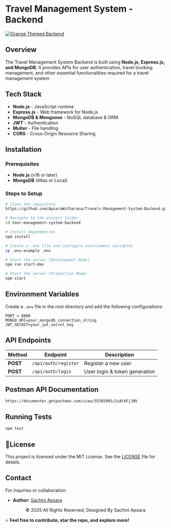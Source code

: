 # Travel Management System - Backend

<a href="https://git.io/typing-svg">     
  <img src="https://readme-typing-svg.herokuapp.com?font=Fira+Code&weight=600&size=50&pause=1000&center=true&vCenter=true&color=FFA500&width=1000&height=70&lines=TRAVEL+MANAGEMENT+BACKEND" alt="Orange Themed Backend" />
</a>

## Overview
The Travel Management System Backend is built using **Node.js, Express.js, and MongoDB**. It provides APIs for user authentication, travel booking management, and other essential functionalities required for a travel management system.

## Tech Stack
- **Node.js** - JavaScript runtime
- **Express.js** - Web framework for Node.js
- **MongoDB & Mongoose** - NoSQL database & ORM
- **JWT** - Authentication
- **Multer** - File handling
- **CORS** - Cross-Origin Resource Sharing

## Installation

### Prerequisites
- **Node.js** (v16 or later)
- **MongoDB** (Atlas or Local)

### Steps to Setup
```sh
# Clone the repository
https://github.com/ApsaraWitharana/Travels-Management-System-Backend.git

# Navigate to the project folder
cd tour-management-system-backend

# Install dependencies
npm install

# Create a .env file and configure environment variables
cp .env.example .env

# Start the server (Development Mode)
npm run start-dev

# Start the server (Production Mode)
npm start
```

## Environment Variables
Create a `.env` file in the root directory and add the following configurations:
```env
PORT = 8080
MONGO_URI=your_mongodb_connection_string
JWT_SECRET=your_jwt_secret_key
```

## API Endpoints
| Method | Endpoint | Description |
|--------|---------|-------------|
| **POST** | `/api/auth/register` | Register a new user |
| **POST** | `/api/auth/login` | User login & token generation |

## Postman API Documentation 

```
https://documenter.getpostman.com/view/35385905/2sAYXFjJBV

```

## Running Tests
```sh
npm test
```

## 💜License

This project is licensed under the MIT License. See the [LICENSE](LICENSE) file for details.

## Contact

For inquiries or collaboration:
- **Author:** [Sachini Apsara](https://github.com/ApsaraWitharana)

  
<div align="center">
    © 2025 All Rights Reserved, Designed By Sachini Apsara
</div>



⭐ **Feel free to contribute, star the repo, and explore more!**

